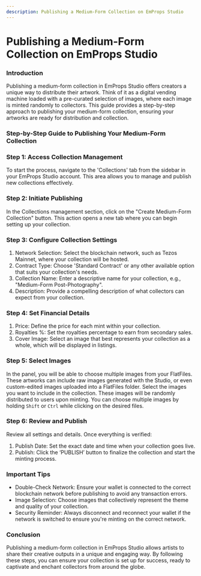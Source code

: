 ```yaml
---
description: Publishing a Medium-Form Collection on EmProps Studio
---
```


# Publishing a Medium-Form Collection on EmProps Studio

### Introduction <a href="#h_f08823c41d" id="h_f08823c41d"></a>

Publishing a medium-form collection in EmProps Studio offers creators a unique way to distribute their artwork. Think of it as a digital vending machine loaded with a pre-curated selection of images, where each image is minted randomly to collectors. This guide provides a step-by-step approach to publishing your medium-form collection, ensuring your artworks are ready for distribution and collection.

### Step-by-Step Guide to Publishing Your Medium-Form Collection <a href="#h_c7536dc4ba" id="h_c7536dc4ba"></a>

### Step 1: Access Collection Management <a href="#h_e14cabb76e" id="h_e14cabb76e"></a>

To start the process, navigate to the 'Collections' tab from the sidebar in your EmProps Studio account. This area allows you to manage and publish new collections effectively.

### Step 2: Initiate Publishing <a href="#h_1674ea91dc" id="h_1674ea91dc"></a>

In the Collections management section, click on the "Create Medium-Form Collection" button. This action opens a new tab where you can begin setting up your collection.

### Step 3: Configure Collection Settings <a href="#h_c44d3d14bf" id="h_c44d3d14bf"></a>

1. Network Selection: Select the blockchain network, such as Tezos Mainnet, where your collection will be hosted.
2. Contract Type: Choose 'Standard Contract' or any other available option that suits your collection's needs.
3. Collection Name: Enter a descriptive name for your collection, e.g., "Medium-Form Post-Photography".
4. Description: Provide a compelling description of what collectors can expect from your collection.

### Step 4: Set Financial Details <a href="#h_3cfe1f8deb" id="h_3cfe1f8deb"></a>

1. Price: Define the price for each mint within your collection.
2. Royalties %: Set the royalties percentage to earn from secondary sales.
3. Cover Image: Select an image that best represents your collection as a whole, which will be displayed in listings.

### Step 5: Select Images <a href="#h_79e48b6594" id="h_79e48b6594"></a>

In the panel, you will be able to choose multiple images from your FlatFiles. These artworks can include raw images generated with the Studio, or even custom-edited images uploaded into a FlatFiles folder. Select the images you want to include in the collection. These images will be randomly distributed to users upon minting. You can choose multiple images by holding `Shift` or `Ctrl` while clicking on the desired files.

### Step 6: Review and Publish <a href="#h_e4a0d648b1" id="h_e4a0d648b1"></a>

Review all settings and details. Once everything is verified:

1. Publish Date: Set the exact date and time when your collection goes live.
2. Publish: Click the ‘PUBLISH’ button to finalize the collection and start the minting process.

### Important Tips <a href="#h_35d8f562fa" id="h_35d8f562fa"></a>

* Double-Check Network: Ensure your wallet is connected to the correct blockchain network before publishing to avoid any transaction errors.
* Image Selection: Choose images that collectively represent the theme and quality of your collection.
* Security Reminder: Always disconnect and reconnect your wallet if the network is switched to ensure you're minting on the correct network.

### Conclusion <a href="#h_fc35f1319d" id="h_fc35f1319d"></a>

Publishing a medium-form collection in EmProps Studio allows artists to share their creative outputs in a unique and engaging way. By following these steps, you can ensure your collection is set up for success, ready to captivate and enchant collectors from around the globe.
